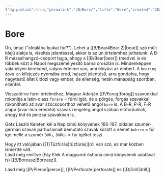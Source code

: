 ```yaml
---
{"dg-publish":true,"permalink":"/B/Bore/","title":"Bore","created":"2023-11-30T08:39","updated":"2025-07-30T02:32"}
---
```



# Bore

Ún, úntat ("oldalába lyukat fúr?"). Lehet a [[B/Bear#Bear 2)\|bear]] szó múlt idejű alakja is, viseltes jelentéssel, akkor is az ún értelemhez juthatunk. A B-R mássalhangzó-csoport tagja, ahogy a [[B/Bear\|bear]] (medve) is és többek közt a Napot megszemélyesítő barna oroszlán is. Mindenképpen valamilyen kerekded, súlyos értelme van, ami elnyűvi az embert. A `bearing down on` kifejezés nyomába ered, hajszol jelentésű, arra gondolva, hogy nagytestű állat üldözi vagy ember, de ellenség, netán manapság sportban, ellenfél.  
  

Visszatérve fúrni értelméhez, Magyar Adorján [[F/Forog\|forog]] szavunkkal rokonítja a latin-olasz `forare` = fúrni igét, de a pörgés, forgás szavakkal rokonítható az avar szócsoporthoz vehető angol `bore` is. A B-R, P-R, F-R alapú (avar-hun eredetű) szavak rengeteg angol szóban előfordulnak, ahogy ind és perzsa szavakban is.  

Götz László Keleten kél a Nap című könyvének 166-167. oldalán szumér-germán szavak párhuzamait bemutató szavak között a német `bohren` = fúr ige mellé a szumér `BUR₃`, `BURU₃` = fúr igéket teszi.  

Hogy itt valójában [[T/Tűzfúrás\|tűzfúrás]]ról van szó, ez már közben ismertté vált.  
Lásd még említve (Fáy Elek A magyarok őshona című könyvének adatával is) [[B/Boreasz\|Boreasz]].  

Lásd még [[P/Pierce\|pierce]], [[P/Perforate\|perforate]] és [[D/Drill\|drill]].  